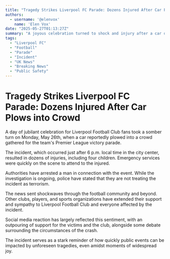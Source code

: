 ```yaml
---
title: "Tragedy Strikes Liverpool FC Parade: Dozens Injured After Car Plows into Crowd"
authors:
  - username: '@elenvox'
    name: 'Elen Vox'
date: "2025-05-27T01:13:27Z"
summary: "A joyous celebration turned to shock and injury after a car drove into a crowd attending the Liverpool Football Club's victory parade in the city center. Dozens were hurt, including children, though police have ruled out terrorism."
tags:
  - "Liverpool FC"
  - "Football"
  - "Parade"
  - "Incident"
  - "UK News"
  - "Breaking News"
  - "Public Safety"
---
```


# Tragedy Strikes Liverpool FC Parade: Dozens Injured After Car Plows into Crowd

A day of jubilant celebration for Liverpool Football Club fans took a somber turn on Monday, May 26th, when a car reportedly plowed into a crowd gathered for the team's Premier League victory parade.

The incident, which occurred just after 6 p.m. local time in the city center, resulted in dozens of injuries, including four children. Emergency services were quickly on the scene to attend to the injured.

Authorities have arrested a man in connection with the event. While the investigation is ongoing, police have stated that they are not treating the incident as terrorism.

The news sent shockwaves through the football community and beyond. Other clubs, players, and sports organizations have extended their support and sympathy to Liverpool Football Club and everyone affected by the incident.

Social media reaction has largely reflected this sentiment, with an outpouring of support for the victims and the club, alongside some debate surrounding the circumstances of the crash.

The incident serves as a stark reminder of how quickly public events can be impacted by unforeseen tragedies, even amidst moments of widespread joy.
